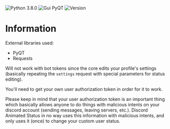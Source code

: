 ![Python 3.8.0](https://img.shields.io/badge/python-3.8.0-brightgreen) ![Gui PyQT](https://img.shields.io/badge/gui-pyqt-blue) ![Version](https://img.shields.io/badge/version-2.0-green)

# Information
External libraries used:
* PyQT
* Requests  
 
Will not work with bot tokens since the core edits your profile's settings (basically repeating the `settings` request with special parameters for status editing).  
  
You'll need to get your own user authorization token in order for it to work.  
  
Please keep in mind that your user authorization token is an important thing which basically allows anyone to do things with malicious intents on your discord account (sending messages, leaving servers, etc.). Discord Animated Status in no way uses this information with malicious intents, and only uses it (once) to change your custom user status.
